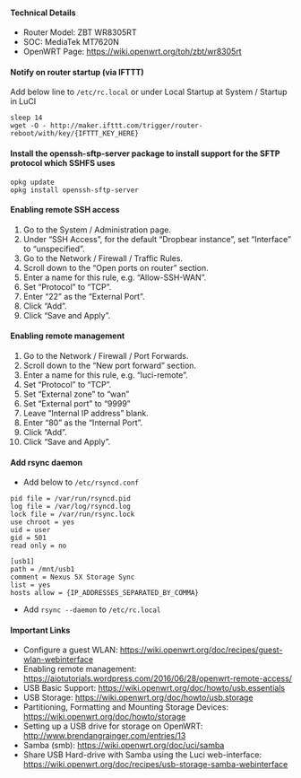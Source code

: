 #### Technical Details
* Router Model: ZBT WR8305RT
* SOC: MediaTek MT7620N
* OpenWRT Page: https://wiki.openwrt.org/toh/zbt/wr8305rt

#### Notify on router startup (via IFTTT)
Add below line to `/etc/rc.local` or under Local Startup at System / Startup in LuCI
```shell
sleep 14
wget -O - http://maker.ifttt.com/trigger/router-reboot/with/key/{IFTTT_KEY_HERE}
```

#### Install the openssh-sftp-server package to install support for the SFTP protocol which SSHFS uses
```shell
opkg update
opkg install openssh-sftp-server
```

#### Enabling remote SSH access
1. Go to the System / Administration page.
2. Under “SSH Access”, for the default “Dropbear instance”, set “Interface” to “unspecified”.
3. Go to the Network / Firewall / Traffic Rules.
4. Scroll down to the “Open ports on router” section.
5. Enter a name for this rule, e.g. “Allow-SSH-WAN”.
6. Set “Protocol” to “TCP”.
7. Enter “22” as the “External Port”.
8. Click “Add”.
9. Click “Save and Apply”.

#### Enabling remote management
1. Go to the Network / Firewall / Port Forwards.
2. Scroll down to the “New port forward” section.
3. Enter a name for this rule, e.g. “luci-remote”.
4. Set “Protocol” to “TCP”.
5. Set “External zone” to “wan”
6. Set “External port” to “9999”
7. Leave “Internal IP address” blank.
8. Enter “80” as the “Internal Port”.
9. Click “Add”.
10. Click “Save and Apply”.

#### Add rsync daemon
* Add below to `/etc/rsyncd.conf`
```shell
pid file = /var/run/rsyncd.pid
log file = /var/log/rsyncd.log
lock file = /var/run/rsync.lock
use chroot = yes
uid = user
gid = 501
read only = no

[usb1]
path = /mnt/usb1
comment = Nexus 5X Storage Sync
list = yes
hosts allow = {IP_ADDRESSES_SEPARATED_BY_COMMA}
```
* Add `rsync --daemon` to `/etc/rc.local`

#### Important Links
* Configure a guest WLAN: https://wiki.openwrt.org/doc/recipes/guest-wlan-webinterface
* Enabling remote management: https://aiotutorials.wordpress.com/2016/06/28/openwrt-remote-access/
* USB Basic Support: https://wiki.openwrt.org/doc/howto/usb.essentials
* USB Storage: https://wiki.openwrt.org/doc/howto/usb.storage
* Partitioning, Formatting and Mounting Storage Devices: https://wiki.openwrt.org/doc/howto/storage
* Setting up a USB drive for storage on OpenWRT: http://www.brendangrainger.com/entries/13
* Samba (smb): https://wiki.openwrt.org/doc/uci/samba
* Share USB Hard-drive with Samba using the Luci web-interface: https://wiki.openwrt.org/doc/recipes/usb-storage-samba-webinterface
